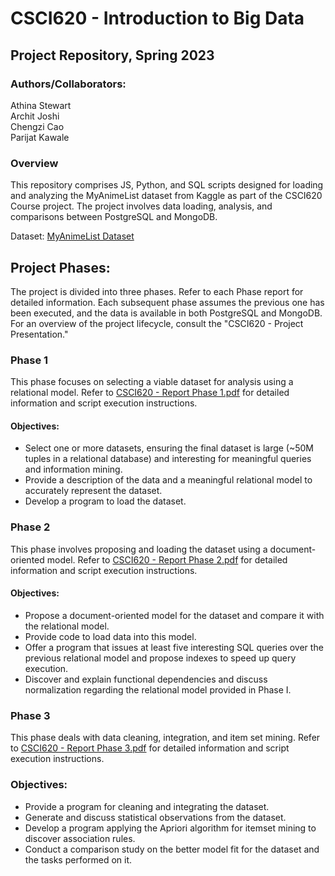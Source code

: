 # CSCI620 - Introduction to Big Data
## Project Repository, Spring 2023

### Authors/Collaborators:

Athina Stewart<br>
Archit Joshi<br>
Chengzi Cao<br>
Parijat Kawale

### Overview
This repository comprises JS, Python, and SQL scripts designed for loading and analyzing the MyAnimeList dataset from Kaggle as part of the CSCI620 Course project. The project involves data loading, analysis, and comparisons between PostgreSQL and MongoDB.

Dataset: [MyAnimeList Dataset](https://www.kaggle.com/datasets/azathoth42/myanimelist)

## Project Phases:
The project is divided into three phases. Refer to each Phase report for detailed information. Each subsequent phase assumes the previous one has been executed, and the data is available in both PostgreSQL and MongoDB. For an overview of the project lifecycle, consult the "CSCI620 - Project Presentation."

### Phase 1
This phase focuses on selecting a viable dataset for analysis using a relational model. Refer to [CSCI620 - Report Phase 1.pdf](https://github.com/athina-stewart/Introduction-to-Big-Data----CSCI-620----Project/blob/main/CSCI620%20Project%20Report%20Phase%201.pdf) for detailed information and script execution instructions.

#### Objectives:
* Select one or more datasets, ensuring the final dataset is large (~50M tuples in a relational database) and interesting for meaningful queries and information mining.
* Provide a description of the data and a meaningful relational model to accurately represent the dataset.
* Develop a program to load the dataset.

### Phase 2
This phase involves proposing and loading the dataset using a document-oriented model. Refer to [CSCI620 - Report Phase 2.pdf](https://github.com/athina-stewart/Introduction-to-Big-Data----CSCI-620----Project/blob/main/CSCI620%20Project%20Report%20Phase%202.pdf) for detailed information and script execution instructions.

#### Objectives:
* Propose a document-oriented model for the dataset and compare it with the relational model.
* Provide code to load data into this model.
* Offer a program that issues at least five interesting SQL queries over the previous relational model and propose indexes to speed up query execution.
* Discover and explain functional dependencies and discuss normalization regarding the relational model provided in Phase I.

### Phase 3
This phase deals with data cleaning, integration, and item set mining. Refer to [CSCI620 - Report Phase 3.pdf](https://github.com/athina-stewart/Introduction-to-Big-Data----CSCI-620----Project/blob/main/CSCI620%20Project%20Report%20Phase%203.pdf) for detailed information and script execution instructions.

### Objectives:
* Provide a program for cleaning and integrating the dataset.
* Generate and discuss statistical observations from the dataset.
* Develop a program applying the Apriori algorithm for itemset mining to discover association rules.
* Conduct a comparison study on the better model fit for the dataset and the tasks performed on it.
